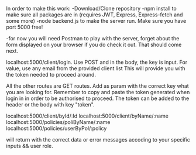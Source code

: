 In order to make this work:
-Download/Clone repository
-npm install to make sure all packages are in (requires JWT, Express, Express-fetch and some more)
-node backend.js to make the server run. Make sure you have port 5000 free!

-for now you will need Postman to play with the server, forget about the form displayed on your browser if you do check it out. That should come next.

localhost:5000/client/login. Use POST and in the body, the key is input. For value, use any email from the provided client list
This will provide you with the token needed to proceed around.

All the other routes are GET routes. Add as param with the correct key what you are looking for. Remember to copy and paste the token generated when
login in in order to be authorised to proceed. The token can be added to the header or the body with key "token".

localhost:5000/client/byId/:Id
localhost:5000/client/byName/:name
localhost:5000/policies/poliByName/:name
localhost:5000/policies/userByPol/:policy

will return with the correct data or error messages accoding to your specific inputs && user role.